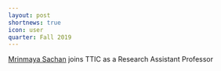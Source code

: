 ```yaml
---
layout: post
shortnews: true
icon: user
quarter: Fall 2019
---
```


<a href="https://sites.google.com/site/mrinsachan/">Mrinmaya Sachan</a> joins TTIC as a Research Assistant Professor
